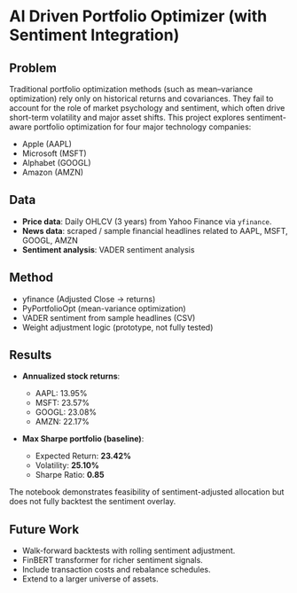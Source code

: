 # AI Driven Portfolio Optimizer (with Sentiment Integration)

## Problem
Traditional portfolio optimization methods (such as mean–variance optimization) rely only on historical returns and covariances. They fail to account for the role of market psychology and sentiment, which often drive short-term volatility and major asset shifts.
This project explores sentiment-aware portfolio optimization for four major technology companies:
- Apple (AAPL)  
- Microsoft (MSFT)  
- Alphabet (GOOGL)  
- Amazon (AMZN)  

## Data
- **Price data**: Daily OHLCV (3 years) from Yahoo Finance via `yfinance`.  
- **News data**: scraped / sample financial headlines related to AAPL, MSFT, GOOGL, AMZN
- **Sentiment analysis**: VADER sentiment analysis

## Method
- yfinance (Adjusted Close → returns)
- PyPortfolioOpt (mean-variance optimization)
- VADER sentiment from sample headlines (CSV)
- Weight adjustment logic (prototype, not fully tested)

## Results
- **Annualized stock returns**:  
  - AAPL: 13.95%  
  - MSFT: 23.57%  
  - GOOGL: 23.08%  
  - AMZN: 22.17%  

- **Max Sharpe portfolio (baseline)**:  
  - Expected Return: **23.42%**  
  - Volatility: **25.10%**  
  - Sharpe Ratio: **0.85**

The notebook demonstrates feasibility of sentiment-adjusted allocation but does not fully backtest the sentiment overlay.  

## Future Work
- Walk-forward backtests with rolling sentiment adjustment.  
- FinBERT transformer for richer sentiment signals.  
- Include transaction costs and rebalance schedules.  
- Extend to a larger universe of assets.  

